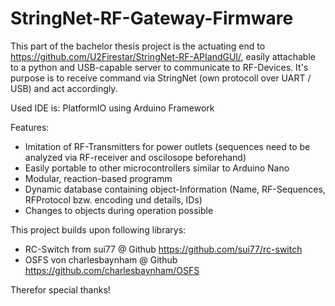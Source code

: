 # StringNet-RF-Gateway-Firmware

This part of the bachelor thesis project is the actuating end to https://github.com/U2Firestar/StringNet-RF-APIandGUI/, easily attachable to a python and USB-capable server to communicate to RF-Devices.
It's purpose is to receive command via StringNet (own protocoll over UART / USB) and act accordingly.

Used IDE is: PlatformIO using Arduino Framework

Features: 
- Imitation of RF-Transmitters for power outlets (sequences need to be analyzed via RF-receiver and oscilosope beforehand) 
- Easily portable to other microcontrollers similar to Arduino Nano
- Modular, reaction-based programm
- Dynamic database containing object-Information (Name, RF-Sequences, RFProtocol bzw. encoding und details, IDs)
- Changes to objects during operation possible

This project builds upon following librarys:
- RC-Switch from sui77 @ Github https://github.com/sui77/rc-switch
- OSFS von charlesbaynham @ Github https://github.com/charlesbaynham/OSFS

Therefor special thanks!
